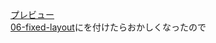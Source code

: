 [プレビュー](http://tenshipure.github.io/Markup/02-sandbox/07-fixed-layout/index.html)  
[06-fixed-layout](http://tenshipure.github.io/Markup/02-sandbox/06-fixed-layout/index.html)に<!DOCTYPE html>を付けたらおかしくなったので
